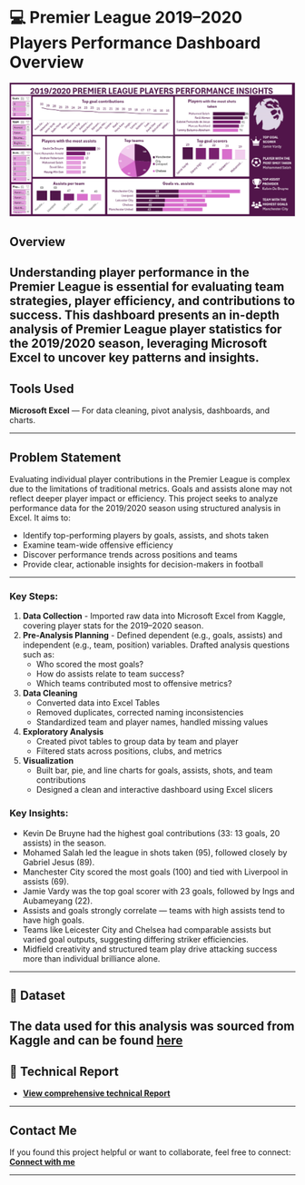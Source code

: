 # 💻 Premier League 2019–2020 Players Performance Dashboard Overview
![Dashboard Preview](https://github.com/favy-codez/Analysis-on-the-Premier-League-players-performance-in-the-2019-2020-season-using-Excel/blob/main/Dashboard%204.png)

## Overview
Understanding player performance in the Premier League is essential for evaluating team strategies, player efficiency, and contributions to success. This dashboard presents an in-depth analysis of Premier League player statistics for the 2019/2020 season, leveraging Microsoft Excel to uncover key patterns and insights.
---

## Tools Used
**Microsoft Excel** — For data cleaning, pivot analysis, dashboards, and charts.
  
---
## Problem Statement
Evaluating individual player contributions in the Premier League is complex due to the limitations of traditional metrics. Goals and assists alone may not reflect deeper player impact or efficiency. This project seeks to analyze performance data for the 2019/2020 season using structured analysis in Excel. It aims to:
- Identify top-performing players by goals, assists, and shots taken
- Examine team-wide offensive efficiency
- Discover performance trends across positions and teams
- Provide clear, actionable insights for decision-makers in football
---

### Key Steps:
1. **Data Collection** - Imported raw data into Microsoft Excel from Kaggle, covering player stats for the 2019–2020 season.
2. **Pre-Analysis Planning** - Defined dependent (e.g., goals, assists) and independent (e.g., team, position) variables. Drafted analysis questions such as:
   - Who scored the most goals?
   - How do assists relate to team success?
   - Which teams contributed most to offensive metrics?
3. **Data Cleaning**
     - Converted data into Excel Tables
     - Removed duplicates, corrected naming inconsistencies
     - Standardized team and player names, handled missing values
4. **Exploratory Analysis**  
   - Created pivot tables to group data by team and player
   - Filtered stats across positions, clubs, and metrics
5. **Visualization**  
   - Built bar, pie, and line charts for goals, assists, shots, and team contributions
   - Designed a clean and interactive dashboard using Excel slicers

### Key Insights:
- Kevin De Bruyne had the highest goal contributions (33: 13 goals, 20 assists) in the season.
- Mohamed Salah led the league in shots taken (95), followed closely by Gabriel Jesus (89).
- Manchester City scored the most goals (100) and tied with Liverpool in assists (69).
- Jamie Vardy was the top goal scorer with 23 goals, followed by Ings and Aubameyang (22).
- Assists and goals strongly correlate — teams with high assists tend to have high goals.
- Teams like Leicester City and Chelsea had comparable assists but varied goal outputs, suggesting differing striker efficiencies.
- Midfield creativity and structured team play drive attacking success more than individual brilliance alone.
---

## 📂 Dataset
**The data used for this analysis was sourced from Kaggle and can be found [here](https://www.kaggle.com/datasets/themlphdstudent/premier-league-player-stats-data)**  
---
## 📄 Technical Report
- **[View comprehensive technical Report ](https://medium.com/@ezeliorafavour/analysis-on-the-premier-league-players-performance-in-the-2019-2020-season-using-excel-e3e6515a6065)**  
---

## Contact Me

If you found this project helpful or want to collaborate, feel free to connect:
[**Connect with me**](https://linktr.ee/ezelioragodsfavour)

---


